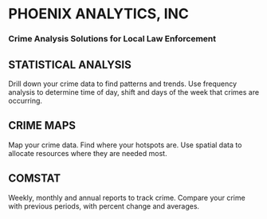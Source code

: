 # PHOENIX ANALYTICS, INC
### Crime Analysis Solutions for Local Law Enforcement

## STATISTICAL ANALYSIS
Drill down your crime data to find patterns and trends. Use frequency analysis to determine time of day, shift and days of the week that crimes are occurring.

## CRIME MAPS
Map your crime data. Find where your hotspots are. Use spatial data to allocate resources where they are needed most.

## COMSTAT
Weekly, monthly and annual reports to track crime. Compare your crime with previous periods, with percent change and averages.

